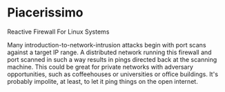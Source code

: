 # Piacerissimo
Reactive Firewall For Linux Systems

Many introduction-to-network-intrusion attacks begin with port scans against a target IP range. A distributed network running this firewall and port scanned in such a way results in pings directed back at the scanning machine. This could be great for private networks with adversary opportunities, such as coffeehouses or universities or office buildings. It's probably impolite, at least, to let it ping things on the open internet.
